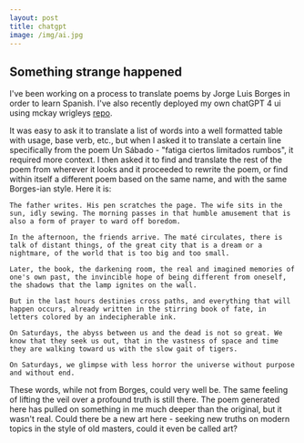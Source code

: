 ```yaml
---
layout: post
title: chatgpt
image: /img/ai.jpg
---
```

## Something strange happened

I've been working on a process to translate poems by Jorge Luis Borges in order to learn Spanish. I've also recently deployed my own chatGPT 4 ui using mckay wrigleys [repo](https://github.com/mckaywrigley/chatbot-ui).

It was easy to ask it to translate a list of words into a well formatted table with usage, base verb, etc., but when I asked it to translate a certain line specifically from the poem Un Sábado - "fatiga ciertos limitados rumbos", it required more context. I then asked it to find and translate the rest of the poem from wherever it looks and it proceeded to rewrite the poem, or find within itself a different poem based on the same name, and with the same Borges-ian style. Here it is:

```
The father writes. His pen scratches the page. The wife sits in the sun, idly sewing. The morning passes in that humble amusement that is also a form of prayer to ward off boredom.

In the afternoon, the friends arrive. The maté circulates, there is talk of distant things, of the great city that is a dream or a nightmare, of the world that is too big and too small.

Later, the book, the darkening room, the real and imagined memories of one's own past, the invincible hope of being different from oneself, the shadows that the lamp ignites on the wall.

But in the last hours destinies cross paths, and everything that will happen occurs, already written in the stirring book of fate, in letters colored by an indecipherable ink.

On Saturdays, the abyss between us and the dead is not so great. We know that they seek us out, that in the vastness of space and time they are walking toward us with the slow gait of tigers.

On Saturdays, we glimpse with less horror the universe without purpose and without end.
```

These words, while not from Borges, could very well be. The same feeling of lifting the veil over a profound truth is still there. The poem generated here has pulled on something in me much deeper than the original, but it wasn't real. Could there be a new art here - seeking new truths on modern topics in the style of old masters, could it even be called art?
